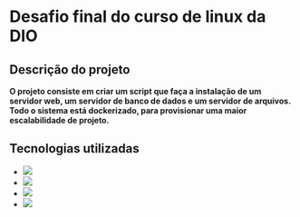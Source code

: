 # Desafio final do curso de linux da DIO

## Descrição do projeto

<b> O projeto consiste em criar um script que faça a instalação de um servidor web, um servidor de banco de dados e um servidor de arquivos.
Todo o sistema está dockerizado, para provisionar uma maior escalabilidade de projeto.
</b>

## Tecnologias utilizadas

- <img src="https://img.shields.io/badge/Docker-2CA5E0?style=for-the-badge&logo=docker&logoColor=white" />
- <img src="https://img.shields.io/badge/Nginx-009639?style=for-the-badge&logo=nginx&logoColor=white" />
- <img src="https://img.shields.io/badge/MySQL-005C84?style=for-the-badge&logo=mysql&logoColor=white" />
- <img src="https://img.shields.io/badge/PHP-777BB4?style=for-the-badge&logo=php&logoColor=white" />

